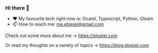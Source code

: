 ### Hi there 👋

- ❤️ My favourite tech right now is: Ocaml, Typescript, Python, Gleam
- 📫 How to reach me: me.etopiei@gmail.com

Check out some more about me -> https://etopiei.com

Or read my thoughts on a variety of topics -> https://blog.etopiei.com
